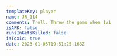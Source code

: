 ```yaml
---
templateKey: player
name: JR_114
comments: Troll. Threw the game when 1v1
isAFK: false
runsInGetsKilled: false
isToxic: true
date: 2023-01-05T19:51:25.163Z
---
```

